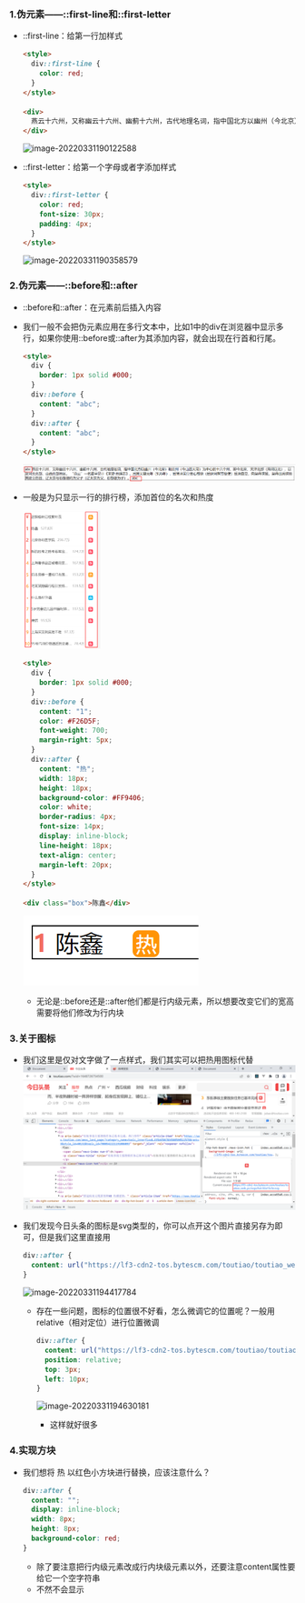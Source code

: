 ### 1.伪元素——::first-line和::first-letter

- ::first-line：给第一行加样式

  ```html
  <style>
    div::first-line {
      color: red;
    }
  </style>
  
  <div>
    燕云十六州，又称幽云十六州、幽蓟十六州，古代地理名词，指中国北方以幽州（今北京）和云州（今山西大同）为中心的十六个州，即今北京、天津北部（海河以北），以及河北北部、山西北部地区。 “燕云”一名最早见于《宋史·地理志》。后晋天福元年（936年），后晋开国皇帝石敬瑭（后唐河东节度使）反唐自立，向契丹求援。契丹出兵扶植其建立后晋，辽太宗与石敬瑭约为父子（辽太宗为父，石敬瑭为子）。
  </div>
  ```

  ![image-20220331190122588](https://s2.loli.net/2022/03/31/czRIt8NyUA2e6Wp.png)

- ::first-letter：给第一个字母或者字添加样式

  ```html
  <style>
    div::first-letter {
      color: red;
      font-size: 30px;
      padding: 4px;
    }
  </style>
  ```

  ![image-20220331190358579](https://s2.loli.net/2022/03/31/SLDwpZxQy23u1WU.png)

### 2.伪元素——::before和::after

- ::before和::after：在元素前后插入内容

- 我们一般不会把伪元素应用在多行文本中，比如1中的div在浏览器中显示多行，如果你使用::before或::after为其添加内容，就会出现在行首和行尾。

  ```html
  <style>
    div {
      border: 1px solid #000;
    }
    div::before {
      content: "abc";
    }
    div::after {
      content: "abc";
    }
  </style>
  ```

  ![image-20220331191255912](images/sVBudWIxnE3ZUvR.png)

- 一般是为只显示一行的排行榜，添加首位的名次和热度

  <img src="images/boIlcRAz7hXjdsm.png" alt="image-20220331191505198" style="zoom: 33%;" />

  ```html
  <style>
    div {
      border: 1px solid #000;
    }
    div::before {
      content: "1";
      color: #F26D5F;
      font-weight: 700;
      margin-right: 5px;
    }
    div::after {
      content: "热";
      width: 18px;
      height: 18px;
      background-color: #FF9406;
      color: white;
      border-radius: 4px;
      font-size: 14px;
      display: inline-block;
      line-height: 18px;
      text-align: center;
      margin-left: 20px;
    }
  </style>
  
  <div class="box">陈鑫</div>
  ```

  ![image-20220331193806555](images/ZgfcTkwQxmDnPjV.png)

  - 无论是::before还是::after他们都是行内级元素，所以想要改变它们的宽高需要将他们修改为行内块

### 3.关于图标

- 我们这里是仅对文字做了一点样式，我们其实可以把热用图标代替
  ![image-20220331194009198](images/ryWqXQjlKLYIugn.png)

- 我们发现今日头条的图标是svg类型的，你可以点开这个图片直接另存为即可，但是我们这里直接用

  ```css
  div::after {
    content: url("https://lf3-cdn2-tos.bytescm.com/toutiao/toutiao_web_pc/svgs/hot.92a15c5e.svg");
  }
  ```

  ![image-20220331194417784](https://s2.loli.net/2022/03/31/ZWbXATfIEYgshp2.png)
  - 存在一些问题，图标的位置很不好看，怎么微调它的位置呢？一般用relative（相对定位）进行位置微调

    ```css
    div::after {
      content: url("https://lf3-cdn2-tos.bytescm.com/toutiao/toutiao_web_pc/svgs/hot.92a15c5e.svg");
      position: relative;
      top: 3px;
      left: 10px;
    }
    ```

    ![image-20220331194630181](https://s2.loli.net/2022/03/31/fF1xEIT2uJHtgle.png)

    - 这样就好很多

### 4.实现方块

- 我们想将 热 以红色小方块进行替换，应该注意什么？

  ```css
  div::after {
    content: "";
    display: inline-block;
    width: 8px;
    height: 8px;
    background-color: red;
  }
  ```

  - 除了要注意把行内级元素改成行内块级元素以外，还要注意content属性要给它一个空字符串
  - 不然不会显示